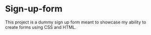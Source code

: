 # Sign-up-form
This project is a dummy sign up form meant to showcase my ability to create forms using CSS and HTML.
